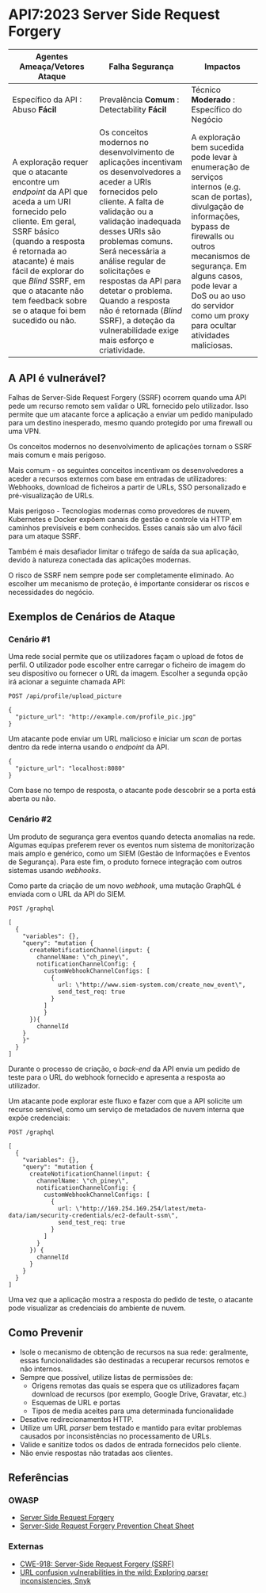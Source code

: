 # API7:2023 Server Side Request Forgery

| Agentes Ameaça/Vetores Ataque | Falha Segurança | Impactos |
| - | - | - |
| Específico da API : Abuso **Fácil** | Prevalência **Comum** : Detectability **Fácil** | Técnico **Moderado** : Específico do Negócio |
| A exploração requer que o atacante encontre um _endpoint_ da API que aceda a um URI fornecido pelo cliente. Em geral, SSRF básico (quando a resposta é retornada ao atacante) é mais fácil de explorar do que _Blind_ SSRF, em que o atacante não tem feedback sobre se o ataque foi bem sucedido ou não. | Os conceitos modernos no desenvolvimento de aplicações incentivam os desenvolvedores a aceder a URIs fornecidos pelo cliente. A falta de validação ou a validação inadequada desses URIs são problemas comuns. Será necessária a análise regular de solicitações e respostas da API para detetar o problema. Quando a resposta não é retornada (_Blind_ SSRF), a deteção da vulnerabilidade exige mais esforço e criatividade. | A exploração bem sucedida pode levar à enumeração de serviços internos (e.g. scan de portas), divulgação de informações, bypass de firewalls ou outros mecanismos de segurança. Em alguns casos, pode levar a DoS ou ao uso do servidor como um proxy para ocultar atividades maliciosas. |

## A API é vulnerável?

Falhas de Server-Side Request Forgery (SSRF) ocorrem quando uma API pede um 
recurso remoto sem validar o URL fornecido pelo utilizador. Isso permite que um 
atacante force a aplicação a enviar um pedido manipulado para um destino 
inesperado, mesmo quando protegido por uma firewall ou uma VPN.

Os conceitos modernos no desenvolvimento de aplicações tornam o SSRF mais comum 
e mais perigoso.

Mais comum - os seguintes conceitos incentivam os desenvolvedores a aceder a 
recursos externos com base em entradas de utilizadores: Webhooks, download de 
ficheiros a partir de URLs, SSO personalizado e pré-visualização de URLs.

Mais perigoso - Tecnologias modernas como provedores de nuvem, Kubernetes e 
Docker expõem canais de gestão e controle via HTTP em caminhos previsíveis e 
bem conhecidos. Esses canais são um alvo fácil para um ataque SSRF.

Também é mais desafiador limitar o tráfego de saída da sua aplicação, devido à 
natureza conectada das aplicações modernas.

O risco de SSRF nem sempre pode ser completamente eliminado. Ao escolher um 
mecanismo de proteção, é importante considerar os riscos e necessidades do 
negócio.

## Exemplos de Cenários de Ataque

### Cenário #1

Uma rede social permite que os utilizadores façam o upload de fotos de perfil. 
O utilizador pode escolher entre carregar o ficheiro de imagem do seu 
dispositivo ou fornecer o URL da imagem. Escolher a segunda opção irá acionar a 
seguinte chamada API:

```
POST /api/profile/upload_picture

{
  "picture_url": "http://example.com/profile_pic.jpg"
}
```

Um atacante pode enviar um URL malicioso e iniciar um _scan_ de portas 
dentro da rede interna usando o _endpoint_ da API.

```
{
  "picture_url": "localhost:8080"
}
```

Com base no tempo de resposta, o atacante pode descobrir se a porta está 
aberta ou não.

### Cenário #2

Um produto de segurança gera eventos quando detecta anomalias na rede. 
Algumas equipas preferem rever os eventos num sistema de monitorização mais 
amplo e genérico, como um SIEM (Gestão de Informações e Eventos de Segurança). 
Para este fim, o produto fornece integração com outros sistemas usando 
_webhooks_.

Como parte da criação de um novo _webhook_, uma mutação GraphQL é enviada com o
URL da API do SIEM.

```
POST /graphql

[
  {
    "variables": {},
    "query": "mutation {
      createNotificationChannel(input: {
        channelName: \"ch_piney\",
        notificationChannelConfig: {
          customWebhookChannelConfigs: [
            {
              url: \"http://www.siem-system.com/create_new_event\",
              send_test_req: true
            }
          ]
    	  }
  	  }){
    	channelId
  	}
	}"
  }
]

```

Durante o processo de criação, o _back-end_ da API envia um pedido de teste para o
URL do webhook fornecido e apresenta a resposta ao utilizador. 

Um atacante pode explorar este fluxo e fazer com que a API solicite um recurso 
sensível, como um serviço de metadados de nuvem interna que expõe credenciais:

```
POST /graphql

[
  {
    "variables": {},
    "query": "mutation {
      createNotificationChannel(input: {
        channelName: \"ch_piney\",
        notificationChannelConfig: {
          customWebhookChannelConfigs: [
            {
              url: \"http://169.254.169.254/latest/meta-data/iam/security-credentials/ec2-default-ssm\",
              send_test_req: true
            }
          ]
        }
      }) {
        channelId
      }
    }
  }
]
```

Uma vez que a aplicação mostra a resposta do pedido de teste, o atacante pode 
visualizar as credenciais do ambiente de nuvem.

## Como Prevenir

* Isole o mecanismo de obtenção de recursos na sua rede: geralmente, essas
  funcionalidades são destinadas a recuperar recursos remotos e não internos.
* Sempre que possível, utilize listas de permissões de:
    * Origens remotas das quais se espera que os utilizadores façam download de
      recursos (por exemplo, Google Drive, Gravatar, etc.)
    * Esquemas de URL e portas
    * Tipos de media aceites para uma determinada funcionalidade
* Desative redirecionamentos HTTP.
* Utilize um URL _parser_ bem testado e mantido para evitar problemas causados
por inconsistências no processamento de URLs.
* Valide e sanitize todos os dados de entrada fornecidos pelo cliente.
* Não envie respostas não tratadas aos clientes.

## Referências

### OWASP

* [Server Side Request Forgery][1]
* [Server-Side Request Forgery Prevention Cheat Sheet][2]

### Externas

* [CWE-918: Server-Side Request Forgery (SSRF)][3]
* [URL confusion vulnerabilities in the wild: Exploring parser inconsistencies,
   Snyk][4]

[1]: https://owasp.org/www-community/attacks/Server_Side_Request_Forgery
[2]: https://cheatsheetseries.owasp.org/cheatsheets/Server_Side_Request_Forgery_Prevention_Cheat_Sheet.html
[3]: https://cwe.mitre.org/data/definitions/918.html
[4]: https://snyk.io/blog/url-confusion-vulnerabilities/
